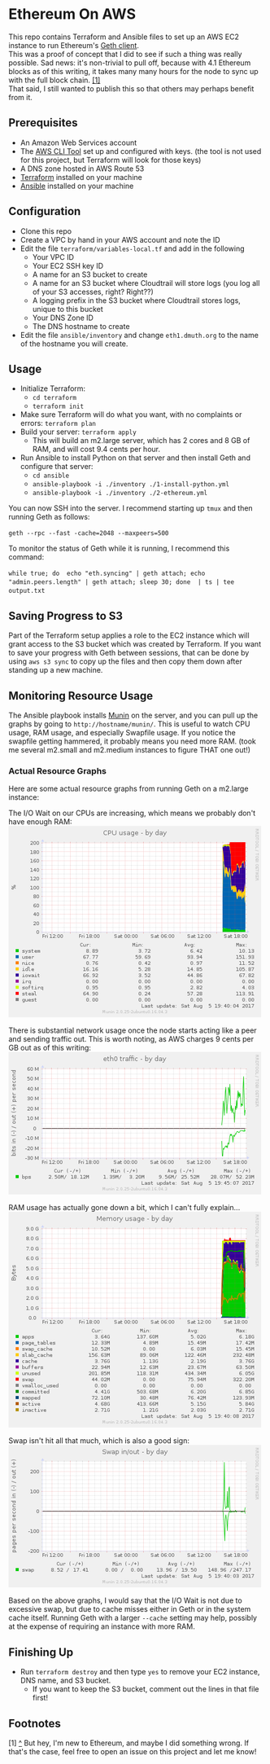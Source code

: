 # Ethereum On AWS

This repo contains Terraform and Ansible files to set up an AWS EC2 instance to run Ethereum's <a href="https://github.com/ethereum/go-ethereum/wiki/geth">Geth client</a>.  
This was a proof of concept that I did to see if such a thing was really possible.  Sad news: 
it's non-trivial to pull off, because with 4.1 Ethereum blocks as of this writing, it takes many 
many hours for the node to sync up with the full block chain. <a href="#note1">[1]</a><a name="back1"></a>  
That said, I still wanted to publish this so that others may perhaps benefit from it.


## Prerequisites

- An Amazon Web Services account
- The <a href="https://aws.amazon.com/cli/">AWS CLI Tool</a> set up and configured with keys. (the tool is not used for this project, but Terraform will look for those keys)
- A DNS zone hosted in AWS Route 53
- <a href="https://www.terraform.io/">Terraform</a> installed on your machine
- <a href="https://www.ansible.com/">Ansible</a> installed on your machine


## Configuration

- Clone this repo
- Create a VPC by hand in your AWS account and note the ID
- Edit the file `terraform/variables-local.tf` and add in the following
   - Your VPC ID
   - Your EC2 SSH key ID
   - A name for an S3 bucket to create
   - A name for an S3 bucket where Cloudtrail will store logs (you log all of your S3 accesses, right?  Right??)
   - A logging prefix in the S3 bucket where Cloudtrail stores logs, unique to this bucket
   - Your DNS Zone ID
   - The DNS hostname to create
-  Edit the file `ansible/inventory` and change `eth1.dmuth.org` to the name of the hostname you will create.


## Usage

- Initialize Terraform: 
   - `cd terraform`
   - `terraform init`
- Make sure Terraform will do what you want, with no complaints or errors: `terraform plan`
- Build your server: `terraform apply`
   - This will build an m2.large server, which has 2 cores and 8 GB of RAM, and will cost 9.4 cents per hour.
- Run Ansible to install Python on that server and then install Geth and configure that server:
   - `cd ansible`
   - `ansible-playbook -i ./inventory ./1-install-python.yml`
   - `ansible-playbook -i ./inventory ./2-ethereum.yml`

You can now SSH into the server.  I recommend starting up `tmux` and then running Geth as follows: 

`geth --rpc --fast -cache=2048 --maxpeers=500`

To monitor the status of Geth while it is running, I recommend this command:

`while true; do  echo "eth.syncing" | geth attach; echo "admin.peers.length" | geth attach; sleep 30; done  | ts | tee output.txt`


## Saving Progress to S3

Part of the Terraform setup applies a role to the EC2 instance which will grant access to the S3 bucket 
which was created by Terraform.  If you want to save your progress with Geth between sessions, that 
can be done by using `aws s3 sync` to copy up the files and then copy them down after standing up a new machine.


## Monitoring Resource Usage

The Ansible playbook installs <a href="http://munin-monitoring.org/">Munin</a> on the server, and you 
can pull up the graphs by going to `http://hostname/munin/`.  This is useful to watch CPU usage, RAM usage,
and especially Swapfile usage.  If you notice the swapfile getting hammered, it probably means you need
more RAM. (took me several m2.small and m2.medium instances to figure THAT one out!)


### Actual Resource Graphs

Here are some actual resource graphs from running Geth on a m2.large instance:

The I/O Wait on our CPUs are increasing, which means we probably don't have enough RAM:
<img src="img/cpu.png"/>

There is substantial network usage once the node starts acting like a peer and sending traffic out.
This is worth noting, as AWS charges 9 cents per GB out as of this writing:
<img src="img/network.png"/>

RAM usage has actually gone down a bit, which I can't fully explain...
<img src="img/ram.png"/>

Swap isn't hit all that much, which is also a good sign:
<img src="img/swap.png"/>

Based on the above graphs, I would say that the I/O Wait is not due to excessive swap, but due to cache misses
either in Geth or in the system cache itself.  Running Geth with a larger `--cache` setting may help, possibly
at the expense of requiring an instance with more RAM.


## Finishing Up

- Run `terraform destroy` and then type `yes` to remove your EC2 instance, DNS name, and S3 bucket.
   - If you want to keep the S3 bucket, comment out the lines in that file first!


## Footnotes

<a name="note1"></a>[1] <a href="#back1">^</a> But hey, I'm new to Ethereum, and maybe I did something wrong.  If that's the case, feel
free to open an issue on this project and let me know! 




